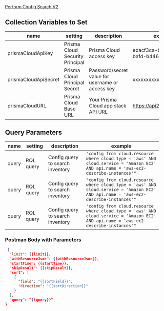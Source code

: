 ##

[Perform Config Search V2](https://pan.dev/prisma-cloud/api/cspm/search-config-v-2/)


## Collection Variables to Set

 | name |  setting  | description | example
 |------|-----------|-------------|---------
 | prismaCloudApiKey | Prisma Cloud Security Principal | Prisma Cloud access key | edacf3ca-947a-48a1-bafd-b44626a4c047
 | prismaCloudApiSecret | Prisma Cloud Principal Secret | Password/secret value for username or access key | xxxxxxxxxxxx
 | prismaCloudURL | Prisma Cloud Base URL | Your Prisma Cloud app stack API URL | https://api2.prismacloud.io


## Query Parameters

 | name |  setting  | description | example
 |------|-----------|-------------|---------
 | query | RQL query | Config query to search inventory | `"config from cloud.resource where cloud.type = 'aws' AND cloud.service = 'Amazon EC2' AND api.name = 'aws-ec2-describe-instances'"`
| query | RQL query | Config query to search inventory | `"config from cloud.resource where cloud.type = 'aws' AND cloud.service = 'Amazon EC2' AND api.name = 'aws-ec2-describe-instances'"`
| query | RQL query | Config query to search inventory | `"config from cloud.resource where cloud.type = 'aws' AND cloud.service = 'Amazon EC2' AND api.name = 'aws-ec2-describe-instances'"`


### Postman Body with Parameters

```json
 {
  "limit": {{limit}},
  "withResourceJson": {{withResourceJson}},
  "startTime": {{startTime}},
  "skipResult": {{skipResult}},
  "sort": [
    {
      "field": "{{sortField}}",
      "direction": "{{sortDirection}}"
    }
  ],
  "query": "{{query}}"
}
```
